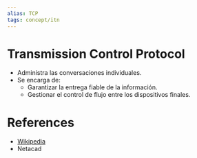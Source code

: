```yaml
---
alias: TCP
tags: concept/itn
---
```


# Transmission Control Protocol

- Administra las conversaciones individuales.
- Se encarga de:
	- Garantizar la entrega fiable de la información.
	- Gestionar el control de flujo entre los dispositivos finales.

# References
- [Wikipedia](https://en.wikipedia.org/wiki/Transmission_Control_Protocol)
- Netacad
